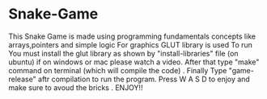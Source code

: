 # Snake-Game
This Snake Game is made using programming fundamentals concepts like arrays,pointers and simple logic 
For graphics GLUT library is used 
To run You must install the glut library as shown by "install-libraries" file (on ubuntu) if on windows or mac please watch a video.
After that  type "make" command on terminal (which will compile the code) .
Finally Type "game-release" aftr compilation to run the program.
Press W A S D to enjoy and make sure to avoud the bricks .
ENJOY!!
